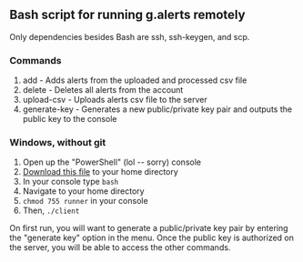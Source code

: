
## Bash script for running g.alerts remotely

Only dependencies besides Bash are ssh, ssh-keygen, and scp.

### Commands

1. add - Adds alerts from the uploaded and processed csv file
2. delete - Deletes all alerts from the account
3. upload-csv - Uploads alerts csv file to the server
4. generate-key - Generates a new public/private key pair and outputs the public key to the console

### Windows, without git

1. Open up the "PowerShell" (lol -- sorry) console
1. [Download this file](https://raw.githubusercontent.com/pixelsnob/g.alerts/master/bin/client/runner) to your home directory
1. In your console type `bash`
1. Navigate to your home directory
1. `chmod 755 runner` in your console
1. Then, `./client`

On first run, you will want to generate a public/private key pair by entering the "generate key" option in the menu. Once the public key is authorized on the server, you will be able to access the other commands.
